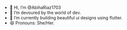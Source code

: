 - 👋 Hi, I’m @AbihaRiaz1703
- 👀 I’m devoured by the world of dev.
- 🌱 I’m currently building beautiful ui designs using flutter.
- 😄 Pronouns: She/Her.

<!---
AbihaRiaz1703/AbihaRiaz1703 is a ✨ special ✨ repository because its `README.md` (this file) appears on your GitHub profile.
You can click the Preview link to take a look at your changes.
--->
